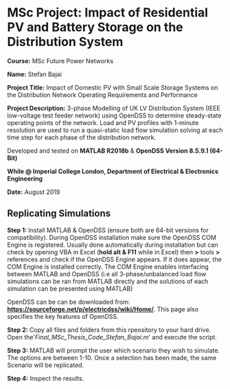 # MSc Project: Impact of Residential PV and Battery Storage on the Distribution System

**Course:** MSc Future Power Networks 

**Name:** Stefan Bajai

**Project Title:** Impact of Domestic PV with Small Scale Storage Systems on the Distribution Network Operating Requirements and Performance

**Project Description:** 3-phase Modelling of UK LV Distribution System (IEEE low-voltage test feeder network) using OpenDSS to determine steady-state operating points of the network. Load and PV profiles with 1-minute resolution are used to run a quasi-static load flow simulation solving at each time step for each phase of the distribution network.

Developed and tested on **MATLAB R2018b** & **OpenDSS Version 8.5.9.1 (64-Bit)**

**While @ Imperial College London, 
 Department of Electrical & Electronics Engineering**

**Date:** August 2019

## Replicating Simulations

**Step 1:** Install MATLAB & OpenDSS (ensure both are 64-bit versions for compatibility). During OpenDSS installation make sure the OpenDSS COM Engine is registered. Usually done automatically during installation but can check by opening VBA in Excel (**hold alt & F11** while in Excel) then **>** tools **>** references and check if the OpenDSS Engine appears. If it does appear, the COM Engine is installed correctly. The COM Engine enables interfacing between MATLAB and OpenDSS (i.e all 3-phase/unbalanced load flow simulations can be ran from MATLAB directly and the solutions of each simulation can be presented using MATLAB)

OpenDSS can be can be downloaded from: **https://sourceforge.net/p/electricdss/wiki/Home/**. This page also specifies the key features of OpenDSS.

**Step 2:** Copy all files and folders from this rpeository to your hard drive. Open the'*Final_MSc_Thesis_Code_Stefan_Bajai.m*' and execute the script. 

**Step 3:** MATLAB will prompt the user which scenario they wish to simulate. The options are between 1-10. Once a selection has been made, the same Scenario will be replicated.

**Step 4:** Inspect the results. 


